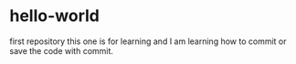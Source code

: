 # hello-world
first repository
this one is for learning and I am learning how to commit or save the code with commit.
